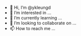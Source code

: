 - 👋 Hi, I’m @ykleungd
- 👀 I’m interested in ...
- 🌱 I’m currently learning ...
- 💞️ I’m looking to collaborate on ...
- 📫 How to reach me ...

<!---
ykleungd/ykleungd is a ✨ special ✨ repository because its `README.md` (this file) appears on your GitHub profile.
You can click the Preview link to take a look at your changes.
--->
